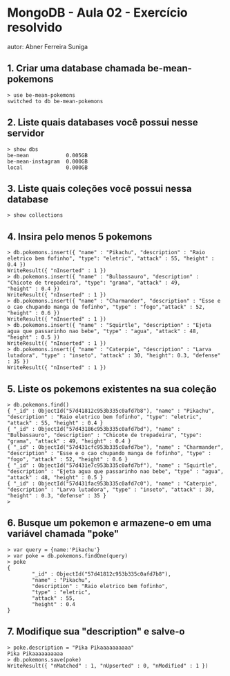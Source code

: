 # MongoDB - Aula 02 - Exercício resolvido
autor: Abner Ferreira Suniga

## 1. Criar uma database chamada be-mean-pokemons

```
> use be-mean-pokemons
switched to db be-mean-pokemons

```

## 2. Liste quais databases você possui nesse servidor

```
> show dbs
be-mean            0.005GB
be-mean-instagram  0.000GB
local              0.000GB

```

## 3. Liste quais coleções você possui nessa database

```
> show collections

```

## 4. Insira pelo menos 5 pokemons

```
> db.pokemons.insert({ "name" : "Pikachu", "description" : "Raio eletrico bem fofinho", "type": "eletric", "attack" : 55, "height" : 0.4 })
WriteResult({ "nInserted" : 1 })
> db.pokemons.insert({ "name" : "Bulbassauro", "description" : "Chicote de trepadeira", "type": "grama", "attack" : 49,
"height" : 0.4 })
WriteResult({ "nInserted" : 1 })
> db.pokemons.insert({ "name" : "Charmander", "description" : "Esse e o cao chupando manga de fofinho", "type" : "fogo","attack" : 52, "height" : 0.6 })
WriteResult({ "nInserted" : 1 })
> db.pokemons.insert({ "name" : "Squirtle", "description" : "Ejeta agua que passarinho nao bebe", "type" : "agua", "attack" : 48, "height" : 0.5 })
WriteResult({ "nInserted" : 1 })
> db.pokemons.insert({ "name" : "Caterpie", "description" : "Larva lutadora", "type" : "inseto", "attack" : 30, "height": 0.3, "defense" : 35 })
WriteResult({ "nInserted" : 1 })
```

## 5. Liste os pokemons existentes na sua coleção

```
> db.pokemons.find()
{ "_id" : ObjectId("57d41812c953b335c0afd7b8"), "name" : "Pikachu", "description" : "Raio eletrico bem fofinho", "type": "eletric", "attack" : 55, "height" : 0.4 }
{ "_id" : ObjectId("57d43186c953b335c0afd7bd"), "name" : "Bulbassauro", "description" : "Chicote de trepadeira", "type": "grama", "attack" : 49, "height" : 0.4 }
{ "_id" : ObjectId("57d431cfc953b335c0afd7be"), "name" : "Charmander", "description" : "Esse e o cao chupando manga de fofinho", "type" : "fogo", "attack" : 52, "height" : 0.6 }
{ "_id" : ObjectId("57d431e7c953b335c0afd7bf"), "name" : "Squirtle", "description" : "Ejeta agua que passarinho nao bebe", "type" : "agua", "attack" : 48, "height" : 0.5 }
{ "_id" : ObjectId("57d431fac953b335c0afd7c0"), "name" : "Caterpie", "description" : "Larva lutadora", "type" : "inseto", "attack" : 30, "height" : 0.3, "defense" : 35 }
>

```

## 6. Busque um pokemon e armazene-o em uma variável chamada "poke"

```
> var query = {name:'Pikachu'}
> var poke = db.pokemons.findOne(query)
> poke
{
        "_id" : ObjectId("57d41812c953b335c0afd7b8"),
        "name" : "Pikachu",
        "description" : "Raio eletrico bem fofinho",
        "type" : "eletric",
        "attack" : 55,
        "height" : 0.4
}

```

## 7. Modifique sua "description" e salve-o

```
> poke.description = "Pika Pikaaaaaaaaaa"
Pika Pikaaaaaaaaaa
> db.pokemons.save(poke)
WriteResult({ "nMatched" : 1, "nUpserted" : 0, "nModified" : 1 })

```
